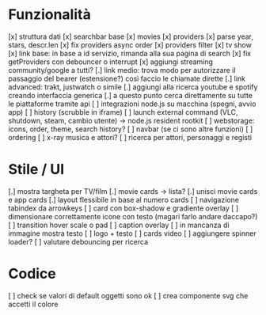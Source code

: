 # Funzionalità
[x] struttura dati
[x] searchbar base
[x] movies
[x] providers
[x] parse year, stars, descr.len
[x] fix providers async order
[x] providers filter
[x] tv show
[x] link base: in base a id servizio, rimanda alla sua pagina di search
[x] fix getProviders con debouncer o interrupt
[x] aggiungi streaming community/google a tutti?
[.] link medio: trova modo per autorizzare il passaggio del bearer (estensione?) così faccio le chiamate dirette
[.] link advanced: trakt, justwatch o simile
[.] aggiungi alla ricerca youtube e spotify creando interfaccia generica
[.] a questo punto cerca direttamente su tutte le piattaforme tramite api
[ ] integrazioni node.js su macchina (spegni, avvio app)
[ ] history (scrubble in iframe)
[ ] launch external command (VLC, shutdown, steam, cambio utente) -> node.js resident rootkit
[ ] webstorage: icons, order, theme, search history?
[ ] navbar (se ci sono altre funzioni)
[ ] ordering
[ ] x-ray musica e attori?
[ ] ricerca per attori, personaggi e registi

# Stile / UI
[.] mostra targheta per TV/film
[.] movie cards -> lista?
[.] unisci movie cards e app cards
[.] layout flessibile in base al numero cards
[ ] navigazione tabindex da arrowkeys
[ ] card con box-shadow e gradiente overlay
[ ] dimensionare correttamente icone con testo (magari farlo andare daccapo?)
[ ] transition hover scale o pad
[ ] caption overlay
[ ] in mancanza di immagine mostra testo
[ ] logo + testo
[ ] cards video
[ ] aggiungere spinner loader?
[ ] valutare debouncing per ricerca

# Codice
[ ] check se valori di default oggetti sono ok
[ ] crea componente svg che accetti il colore